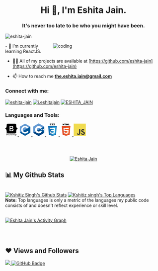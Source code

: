 <!-- <a href="#"><img width="100%" height="auto" src="https://i.imgur.com/iXuL1HG.png" height="175px"/></a> -->
<h1 align="center">Hi 👋, I'm Eshita Jain.</h1>
<h3 align="center">It's never too late to be who you might have been.</h3

<p align="left"> <img src="https://komarev.com/ghpvc/?username=eshita-jain&label=Profile%20views&color=0e75b6&style=flat" alt="eshita-jain" /> </p>
<img align="right" alt="coding" width="350" src="https://cdn.dribbble.com/users/542979/screenshots/3000076/sarah-working-on-computer.gif">
- 🌱 I’m currently learning ReactJS.

- 👨‍💻 All of my projects are available at [https://github.com/eshita-jain](https://github.com/eshita-jain)

- 📫 How to reach me **the.eshita.jain@gmail.com**


<h3 align="left">Connect with me:</h3>
<p align="left">
<a href="https://www.linkedin.com/in/eshita-jain-218191202/" target="blank"><img align="center" src="https://raw.githubusercontent.com/rahuldkjain/github-profile-readme-generator/master/src/images/icons/Social/linked-in-alt.svg" alt="eshita-jain" height="30" width="40" /></a>
<a href="https://www.instagram.com/i.eshitajain/" target="blank"><img align="center" src="https://raw.githubusercontent.com/rahuldkjain/github-profile-readme-generator/master/src/images/icons/Social/instagram.svg" alt="i.eshitajain" height="30" width="40" /></a>
<a href="https://www.hackerrank.com/ESHITA_JAIN" target="blank"><img align="center" src="https://raw.githubusercontent.com/rahuldkjain/github-profile-readme-generator/master/src/images/icons/Social/hackerrank.svg" alt="ESHITA_JAIN" height="30" width="40" /></a>
<!-- <a href="" target="blank"><img align="center" src="https://cdn.jsdelivr.net/npm/simple-icons@3.0.1/icons/codeforces.svg" alt="" height="30" width="40" /></a>
<a href="" target="blank"><img align="center" src="https://raw.githubusercontent.com/rahuldkjain/github-profile-readme-generator/master/src/images/icons/Social/hackerearth.svg" alt="" height="30" width="40" /></a> -->
</p>

<h3 align="left">Languages and Tools:</h3>

<p align="left"> <a href="https://getbootstrap.com" target="_blank"> <img src="https://raw.githubusercontent.com/devicons/devicon/master/icons/bootstrap/bootstrap-plain-wordmark.svg" alt="bootstrap" width="40" height="40"/> </a> <a href="https://www.cprogramming.com/" target="_blank"> <img src="https://raw.githubusercontent.com/devicons/devicon/master/icons/c/c-original.svg" alt="c" width="40" height="40"/> </a> <a href="https://www.w3schools.com/cpp/" target="_blank"> <img src="https://raw.githubusercontent.com/devicons/devicon/master/icons/cplusplus/cplusplus-original.svg" alt="cplusplus" width="40" height="40"/> </a> <a href="https://www.w3schools.com/css/" target="_blank"> <img src="https://raw.githubusercontent.com/devicons/devicon/master/icons/css3/css3-original-wordmark.svg" alt="css3" width="40" height="40"/> </a> <a href="https://www.w3.org/html/" target="_blank"> <img src="https://raw.githubusercontent.com/devicons/devicon/master/icons/html5/html5-original-wordmark.svg" alt="html5" width="40" height="40"/> </a> 
<a href="https://developer.mozilla.org/en-US/docs/Web/JavaScript" target="_blank" rel="noreferrer"> <img src="https://raw.githubusercontent.com/devicons/devicon/master/icons/javascript/javascript-original.svg" alt="javascript" width="40" height="40"/> </a>
</p>

<br/>

<br/>


<p align="center">
    <a href="https://github.com/eshita-jain/github-readme-streak-stats">
        <img title="🔥 Get streak stats for your profile at git.io/streak-stats" alt="Eshita Jain" src="https://github-readme-streak-stats.herokuapp.com/?user=eshita-jain&theme=black-ice&hide_border=true&stroke=0000&background=060A0CD0"/>
    </a>
</p>

## 📊 My Github Stats

  <br/>
    <a href="https://github.com/eshita-jain/github-readme-stats"><img alt="Kshitiz Singh's Github Stats" src="https://github-readme-stats.vercel.app/api?username=eshita-jain&show_icons=true&count_private=true&theme=react&hide_border=true&bg_color=0D1117" /></a>
  <a href="https://github.com/eshita-jain/github-readme-stats"><img alt="Kshitiz singh's Top Languages" src="https://github-readme-stats.vercel.app/api/top-langs/?username=eshita-jain&langs_count=8&count_private=true&layout=compact&theme=react&hide_border=true&bg_color=0D1117" /></a>
  <br/>
  <b>Note:</b> Top languages is only a metric of the languages my public code consists of and doesn't reflect experience or skill level.


<br/>


<br/>

<a href="https://github.com/eshita-jain/github-readme-activity-graph"><img alt="Eshita Jain's Activity Graph" src="https://activity-graph.herokuapp.com/graph?username=eshita-jain&bg_color=0D1117&color=5BCDEC&line=5BCDEC&point=FFFFFF&hide_border=true" /></a>

<br/>
<br/>

## ❤ Views and Followers
<a href="https://github.com/eshita-jain/github-profile-views-counter">
    <img src="https://komarev.com/ghpvc/?username=eshita-jain">
</a>
<a href="https://github.com/eshita-jain?tab=followers"><img src="https://img.shields.io/github/followers/eshita-jain?label=Followers&style=social" alt="GitHub Badge"></a>

